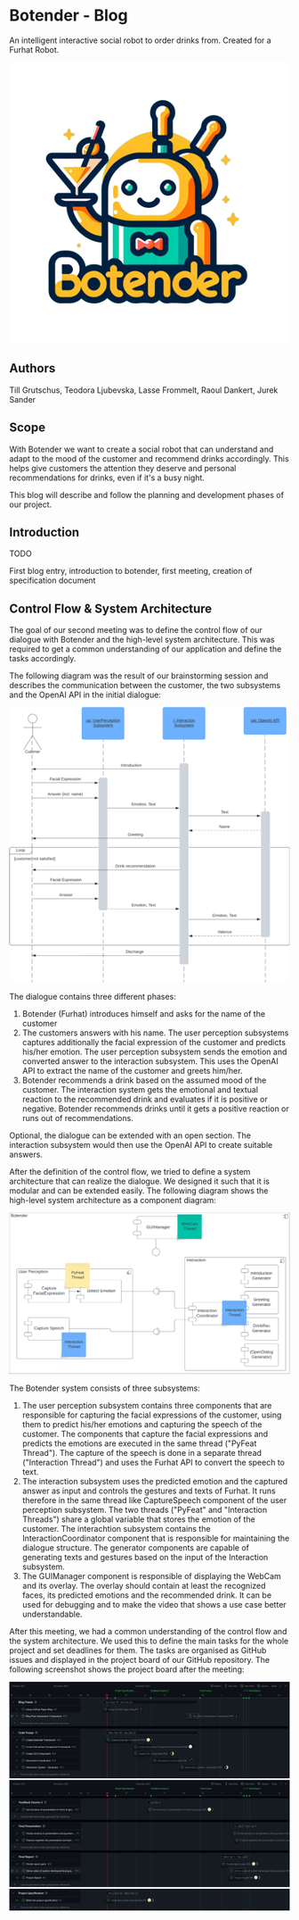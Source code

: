 # Botender - Blog
An intelligent interactive social robot to order drinks from. Created for a Furhat Robot.

![Botender Logo](/pages-doc/images/Botender_logo_clear.png "Botender Logo")
## Authors
Till Grutschus, Teodora Ljubevska, Lasse Frommelt, Raoul Dankert, Jurek Sander
## Scope
With Botender we want to create a social robot that can understand and adapt to the mood of the customer and recommend drinks accordingly.
This helps give customers the attention they deserve and personal recommendations for drinks, even if it's a busy night. 

This blog will describe and follow the planning and development phases of our project.
## Introduction
TODO

First blog entry, introduction to botender, first meeting, creation of specification document
## Control Flow & System Architecture
The goal of our second meeting was to define the control flow of our dialogue with Botender and the high-level system architecture. This was required to get a common understanding of our application and define the tasks accordingly.

The following diagram was the result of our brainstorming session and describes the communication between the customer, the two subsystems and the OpenAI API in the initial dialogue:

![Control Flow Diagram](/pages-doc/images/ControlFlowDiagram.png "Control Flow Diagram")

The dialogue contains three different phases:

1. Botender (Furhat) introduces himself and asks for the name of the customer
2. The customers answers with his name. The user perception subsystems captures additionally the facial expression of the customer and predicts his/her emotion. The user perception subsystem sends the emotion and converted answer to the interaction subsystem. This uses the OpenAI API to extract the name of the customer and greets him/her.
3. Botender recommends a drink based on the assumed mood of the customer. The interaction system gets the emotional and textual reaction to the recommended drink and evaluates if it is positive or negative. Botender recommends drinks until it gets a positive reaction or runs out of recommendations.

Optional, the dialogue can be extended with an open section. The interaction subsystem would then use the OpenAI API to create suitable answers.

After the definition of the control flow, we tried to define a system architecture that can realize the dialogue. We designed it such that it is modular and can be extended easily. The following diagram shows the high-level system architecture as a component diagram:

![Component Diagram](/pages-doc/images/ComponentDiagram.png "Component Diagram")

The Botender system consists of three subsystems:

1. The user perception subsystem contains three components that are responsible for capturing the facial expressions of the customer, using them to predict his/her emotions and capturing the speech of the customer. The components that capture the facial expressions and predicts the emotions are executed in the same thread ("PyFeat Thread"). The capture of the speech is done in a separate thread ("Interaction Thread") and uses the Furhat API to convert the speech to text.
2. The interaction subsystem uses the predicted emotion and the captured answer as input and controls the gestures and texts of Furhat. It runs therefore in the same thread like CaptureSpeech component of the user perception subsystem. The two threads ("PyFeat" and "Interaction Threads") share a global variable that stores the emotion of the customer. The interachtion subsystem contains the InteractionCoordinator component that is responsible for maintaining the dialogue structure. The generator components are capable of generating texts and gestures based on the input of the Interaction subsystem.
3. The GUIManager component is responsible of displaying the WebCam and its overlay. The overlay should contain at least the recognized faces, its predicted emotions and the recommended drink. It can be used for debugging and to make the video that shows a use case better understandable.

After this meeting, we had a common understanding of the control flow and the system architecture. We used this to define the main tasks for the whole project and set deadlines for them. The tasks are organised as GitHub issues and displayed in the project board of our GitHub repository. The following screenshot shows the project board after the meeting:

![Timeline](/pages-doc/images/Timeline0.png "Timeline")
![Timeline](/pages-doc/images/Timeline1.png "Timeline")
![Timeline](/pages-doc/images/Timeline2.png "Timeline")
